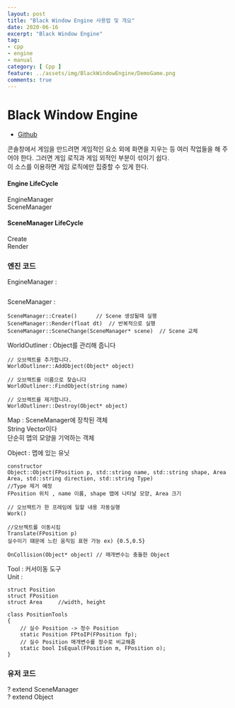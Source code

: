 ```yaml
---
layout: post
title: "Black Window Engine 사용법 및 개요"
date: 2020-06-16
excerpt: "Black Window Engine"
tag:
- cpp
- engine
- manual
category: [ Cpp ]
feature: ../assets/img/BlackWindowEngine/DemoGame.png
comments: true
---
```


# Black Window Engine

- [Github](https://github.com/SHSongs/BlackWindowEngine)

콘솔창에서 게임을 만드려면 게임적인 요소 외에 화면을 지우는 등 여러 작업들을 해 주어야 한다. 그러면 게임 로직과 게임 외적인 부분이 섞이기 쉽다.  
이 소스를 이용하면 게임 로직에만 집중할 수 있게 한다.  

#### Engine LifeCycle
EngineManager  
SceneManager

#### SceneManager LifeCycle
Create  
Render


### 엔진 코드 
EngineManager :
```

```
SceneManager :
```
SceneManager::Create()      // Scene 생성될때 실행
SceneManager::Render(float dt)  // 반복적으로 실행 
SceneManager::SceneChange(SceneManager* scene)  // Scene 교체
```
WorldOutliner : Object를 관리해 줍니다   
```
// 오브젝트를 추가합니다.
WorldOutliner::AddObject(Object* object)

// 오브젝트를 이름으로 찾습니다
WorldOutliner::FindObject(string name) 

// 오브젝트를 제거합니다.
WorldOutliner::Destroy(Object* object)
```

Map : SceneManager에 장착된 객체   
String Vector이다   
단순히 맵의 모양을 기억하는 객체

Object : 맵에 있는 유닛
```
constructor
Object::Object(FPosition p, std::string name, std::string shape, Area Area, std::string direction, std::string Type)       
//Type 제거 예정
FPosition 위치 , name 이름, shape 맵에 나타날 모양, Area 크기

// 오브젝트가 한 프레임에 일할 내용 자동실행
Work()

//오브젝트를 이동시킴
Translate(FPosition p)
실수이기 떄문에 느린 움직임 표현 가능 ex) {0.5,0.5}

OnCollision(Object* object) // 매개변수는 충돌한 Object  
```

Tool : 커서이동 도구  
Unit : 
```
struct Position 
struct FPosition
struct Area     //width, height

class PositionTools
{
    // 실수 Position -> 정수 Position
    static Position FPtoIP(FPosition fp);
    // 실수 Position 매개변수를 정수로 비교해줌
    static bool IsEqual(FPosition m, FPosition o);
}
```

### 유저 코드 
? extend SceneManager  
? extend Object 

